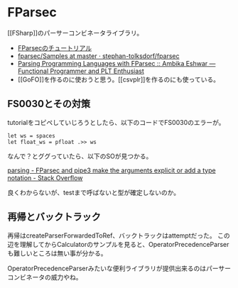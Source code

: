 # FParsec

[[FSharp]]のパーサーコンビネータライブラリ。

- [FParsecのチュートリアル](http://www.quanttec.com/fparsec/tutorial.html) 
- [fparsec/Samples at master · stephan-tolksdorf/fparsec](https://github.com/stephan-tolksdorf/fparsec/tree/master/Samples)
- [Parsing Programming Languages with FParsec :: Ambika Eshwar — Functional Programmer and PLT Enthusiast](https://rosalogia.me/posts/functional-parsing/)
- [[GoFO]]を作るのに使おうと思う。[[csvplr]]を作るのにも使っている。

## FS0030とその対策

tutorialをコピペしていじろうとしたら、以下のコードでFS0030のエラーが。

```
let ws = spaces
let float_ws = pfloat .>> ws
```

なんで？とググっていたら、以下のSOが見つかる。

[parsing - FParsec and pipe3 make the arguments explicit or add a type notation - Stack Overflow](https://stackoverflow.com/questions/54536779/fparsec-and-pipe3-make-the-arguments-explicit-or-add-a-type-notation)

良くわからないが、testまで呼ばないと型が確定しないのか。

## 再帰とバックトラック

再帰はcreateParserForwardedToRef、バックトラックはattemptだった。
この辺を理解してからCalculatorのサンプルを見ると、OperatorPrecedenceParserも難しいところは無い事が分かる。

OperatorPrecedenceParserみたいな便利ライブラリが提供出来るのはパーサーコンビネータの威力やね。